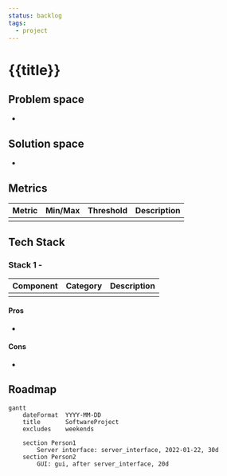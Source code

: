 ```yaml
---
status: backlog
tags:
  - project
---
```


# {{title}}

## Problem space

-

## Solution space

-

## Metrics

| Metric | Min/Max | Threshold | Description |
| ------ | ------- | --------- | ----------- |
|        |         |           |             |

## Tech Stack

### Stack 1 -

| Component | Category | Description |
| --------- | -------- | ----------- |
|           |          |             |

#### Pros

-

#### Cons

-

## Roadmap

```mermaid
gantt
    dateFormat  YYYY-MM-DD
    title       SoftwareProject
    excludes    weekends

    section Person1
        Server interface: server_interface, 2022-01-22, 30d
    section Person2
        GUI: gui, after server_interface, 20d
```
